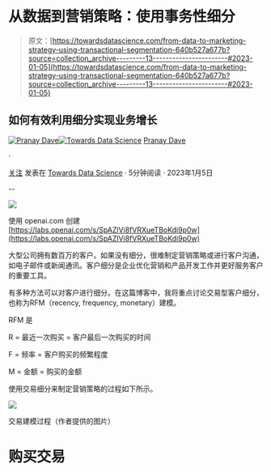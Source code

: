 # 从数据到营销策略：使用事务性细分

> 原文：[https://towardsdatascience.com/from-data-to-marketing-strategy-using-transactional-segmentation-640b527a677b?source=collection_archive---------13-----------------------#2023-01-05](https://towardsdatascience.com/from-data-to-marketing-strategy-using-transactional-segmentation-640b527a677b?source=collection_archive---------13-----------------------#2023-01-05)

## 如何有效利用细分实现业务增长

[](https://pranay-dave9.medium.com/?source=post_page-----640b527a677b--------------------------------)[![Pranay Dave](../Images/accecc418ea23d26862761bf470fcf04.png)](https://pranay-dave9.medium.com/?source=post_page-----640b527a677b--------------------------------)[](https://towardsdatascience.com/?source=post_page-----640b527a677b--------------------------------)[![Towards Data Science](../Images/a6ff2676ffcc0c7aad8aaf1d79379785.png)](https://towardsdatascience.com/?source=post_page-----640b527a677b--------------------------------) [Pranay Dave](https://pranay-dave9.medium.com/?source=post_page-----640b527a677b--------------------------------)

·

[关注](https://medium.com/m/signin?actionUrl=https%3A%2F%2Fmedium.com%2F_%2Fsubscribe%2Fuser%2F89d4bb7ead78&operation=register&redirect=https%3A%2F%2Ftowardsdatascience.com%2Ffrom-data-to-marketing-strategy-using-transactional-segmentation-640b527a677b&user=Pranay+Dave&userId=89d4bb7ead78&source=post_page-89d4bb7ead78----640b527a677b---------------------post_header-----------) 发表在 [Towards Data Science](https://towardsdatascience.com/?source=post_page-----640b527a677b--------------------------------) · 5分钟阅读 · 2023年1月5日 [](https://medium.com/m/signin?actionUrl=https%3A%2F%2Fmedium.com%2F_%2Fvote%2Ftowards-data-science%2F640b527a677b&operation=register&redirect=https%3A%2F%2Ftowardsdatascience.com%2Ffrom-data-to-marketing-strategy-using-transactional-segmentation-640b527a677b&user=Pranay+Dave&userId=89d4bb7ead78&source=-----640b527a677b---------------------clap_footer-----------)

--

[](https://medium.com/m/signin?actionUrl=https%3A%2F%2Fmedium.com%2F_%2Fbookmark%2Fp%2F640b527a677b&operation=register&redirect=https%3A%2F%2Ftowardsdatascience.com%2Ffrom-data-to-marketing-strategy-using-transactional-segmentation-640b527a677b&source=-----640b527a677b---------------------bookmark_footer-----------)![](../Images/fbeefdb9b1737744fb5f895198d6374e.png)

使用 openai.com 创建 [https://labs.openai.com/s/SpAZlVi8fVRXueTBoKdi9p0w](https://labs.openai.com/s/SpAZlVi8fVRXueTBoKdi9p0w)

大型公司拥有数百万的客户。如果没有细分，很难制定营销策略或进行客户沟通，如电子邮件或新闻通讯。客户细分是企业优化营销和产品开发工作并更好服务客户的重要工具。

有多种方法可以对客户进行细分。在这篇博客中，我将重点讨论交易型客户细分，也称为RFM（recency, frequency, monetary）建模。

RFM 是

R = 最近一次购买 = 客户最后一次购买的时间

F = 频率 = 客户购买的频繁程度

M = 金额 = 购买的金额

使用交易细分来制定营销策略的过程如下所示。

![](../Images/84dcf51bac4a979ceaa42b89e3ea4f0d.png)

交易建模过程（作者提供的图片）

# 购买交易
